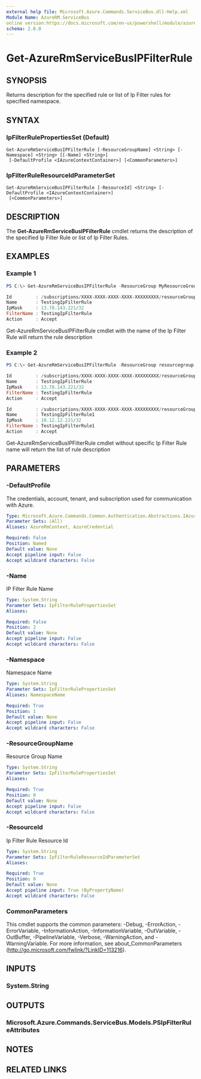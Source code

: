 ```yaml
---
external help file: Microsoft.Azure.Commands.ServiceBus.dll-Help.xml
Module Name: AzureRM.ServiceBus
online version:https://docs.microsoft.com/en-us/powershell/module/azurerm.servicebus/get-azurermServiceBusipfilterrule
schema: 2.0.0
---
```


# Get-AzureRmServiceBusIPFilterRule

## SYNOPSIS
Returns description for the specified rule or list of Ip Filter rules for specified namespace.

## SYNTAX

### IpFilterRulePropertiesSet (Default)
```
Get-AzureRmServiceBusIPFilterRule [-ResourceGroupName] <String> [-Namespace] <String> [[-Name] <String>]
 [-DefaultProfile <IAzureContextContainer>] [<CommonParameters>]
```

### IpFilterRuleResourceIdParameterSet
```
Get-AzureRmServiceBusIPFilterRule [-ResourceId] <String> [-DefaultProfile <IAzureContextContainer>]
 [<CommonParameters>]
```

## DESCRIPTION
The **Get-AzureRmServiceBusIPFilterRule** cmdlet returns the description of the specified Ip Filter Rule or list of Ip Filter Rules.

## EXAMPLES

### Example 1
```powershell
PS C:\> Get-AzureRmServiceBusIPFilterRule -ResourceGroup MyResourceGroup -Namespace MyNamespace -Name TestingIpFilterRule

Id         : /subscriptions/XXXX-XXXX-XXXX-XXXX-XXXXXXXXX/resourceGroups/MyResourceGroup/providers/Microsoft.ServiceBus/MyNamespace/TestingpreviewNS1/ipfilterrules/TestingIpFilterRule
Name       : TestingIpFilterRule
IpMask     : 13.78.143.221/32
FilterName : TestingIpFilterRule
Action     : Accept
```

Get-AzureRmServiceBusIPFilterRule cmdlet with the name of the Ip Filter Rule will return the rule description

### Example 2
```powershell
PS C:\> Get-AzureRmServiceBusIPFilterRule -ResourceGroup resourcegroup -Namespace namespaceame

Id         : /subscriptions/XXXX-XXXX-XXXX-XXXX-XXXXXXXXX/resourceGroups/MyResourceGroup/providers/Microsoft.ServiceBus/MyNamespace/TestingpreviewNS1/ipfilterrules/TestingIpFilterRule
Name       : TestingIpFilterRule
IpMask     : 13.78.143.221/32
FilterName : TestingIpFilterRule
Action     : Accept

Id         : /subscriptions/XXXX-XXXX-XXXX-XXXX-XXXXXXXXX/resourceGroups/MyResourceGroup/providers/Microsoft.ServiceBus/MyNamespace/TestingpreviewNS1/ipfilterrules/TestingIpFilterRule1
Name       : TestingIpFilterRule1
IpMask     : 10.12.12.221/32
FilterName : TestingIpFilterRule1
Action     : Accept

```

Get-AzureRmServiceBusIPFilterRule cmdlet without specific Ip Filter Rule name will return the list of rule description

## PARAMETERS

### -DefaultProfile
The credentials, account, tenant, and subscription used for communication with Azure.

```yaml
Type: Microsoft.Azure.Commands.Common.Authentication.Abstractions.IAzureContextContainer
Parameter Sets: (All)
Aliases: AzureRmContext, AzureCredential

Required: False
Position: Named
Default value: None
Accept pipeline input: False
Accept wildcard characters: False
```

### -Name
IP Filter Rule Name

```yaml
Type: System.String
Parameter Sets: IpFilterRulePropertiesSet
Aliases:

Required: False
Position: 2
Default value: None
Accept pipeline input: False
Accept wildcard characters: False
```

### -Namespace
Namespace Name

```yaml
Type: System.String
Parameter Sets: IpFilterRulePropertiesSet
Aliases: NamespaceName

Required: True
Position: 1
Default value: None
Accept pipeline input: False
Accept wildcard characters: False
```

### -ResourceGroupName
Resource Group Name

```yaml
Type: System.String
Parameter Sets: IpFilterRulePropertiesSet
Aliases:

Required: True
Position: 0
Default value: None
Accept pipeline input: False
Accept wildcard characters: False
```

### -ResourceId
Ip Filter Rule Resource Id

```yaml
Type: System.String
Parameter Sets: IpFilterRuleResourceIdParameterSet
Aliases:

Required: True
Position: 0
Default value: None
Accept pipeline input: True (ByPropertyName)
Accept wildcard characters: False
```

### CommonParameters
This cmdlet supports the common parameters: -Debug, -ErrorAction, -ErrorVariable, -InformationAction, -InformationVariable, -OutVariable, -OutBuffer, -PipelineVariable, -Verbose, -WarningAction, and -WarningVariable.
For more information, see about_CommonParameters (http://go.microsoft.com/fwlink/?LinkID=113216).

## INPUTS

### System.String


## OUTPUTS

### Microsoft.Azure.Commands.ServiceBus.Models.PSIpFilterRuleAttributes


## NOTES

## RELATED LINKS
